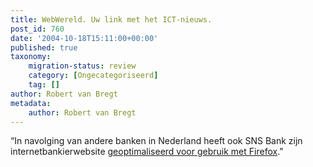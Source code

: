 ```yaml
---
title: WebWereld. Uw link met het ICT-nieuws.
post_id: 760
date: '2004-10-18T15:11:00+00:00'
published: true
taxonomy:
    migration-status: review
    category: [Ongecategoriseerd]
    tag: []
author: Robert van Bregt
metadata:
    author: Robert van Bregt
---
```

“In navolging van andere banken in Nederland heeft ook SNS Bank zijn internetbankierwebsite [geoptimaliseerd voor gebruik met Firefox](https://web.archive.org/web/20050207110754/http://www.snsbank.nl/index.asp?NavigationId=4802).”
